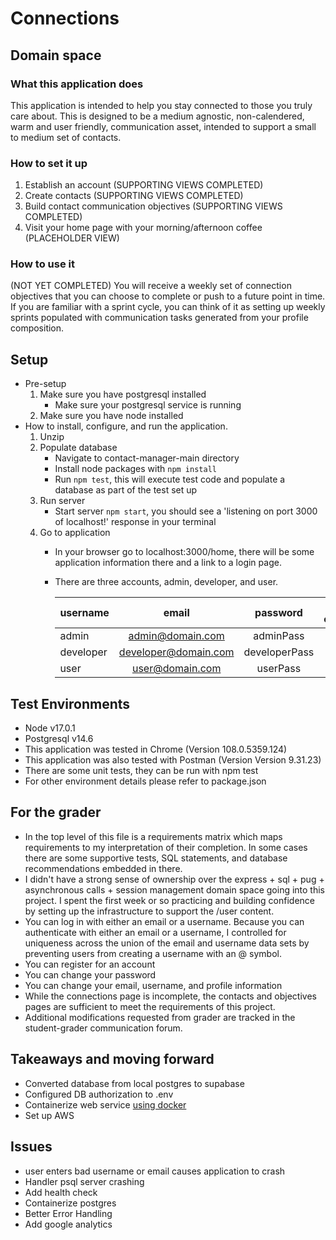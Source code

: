 # Connections

## Domain space

### What this application does

This application is intended to help you stay connected to those you truly care about. This is designed to be a medium agnostic, non-calendered, warm and user friendly, communication asset, intended to support a small to medium set of contacts.

### How to set it up

1. Establish an account (SUPPORTING VIEWS COMPLETED)
2. Create contacts (SUPPORTING VIEWS COMPLETED)
3. Build contact communication objectives (SUPPORTING VIEWS COMPLETED)
4. Visit your home page with your morning/afternoon coffee (PLACEHOLDER VIEW)

### How to use it

(NOT YET COMPLETED) You will receive a weekly set of connection objectives that you can choose to complete or push to a future point in time. If you are familiar with a sprint cycle, you can think of it as setting up weekly sprints populated with communication tasks generated from your profile composition.

## Setup
- Pre-setup
  1. Make sure you have postgresql installed 
      - Make sure your postgresql service is running 
  2. Make sure you have node installed 
- How to install, configure, and run the application.
  1. Unzip
  2. Populate database
      - Navigate to contact-manager-main directory
      - Install node packages with `npm install`
      - Run `npm test`, this will execute test code and populate a database as part of the test set up
  3. Run server
      - Start server `npm start`, you should see a 'listening on port 3000 of localhost!' response in your terminal
  4. Go to application
      - In your browser go to localhost:3000/home, there will be some application information there and a link to a login page.
      - There are three accounts, admin, developer, and user.

        | username  |      email      |  password | seeded contacts |
        |----------|:----------------:|:---------:|----------------:|
        | admin     |  admin@domain.com     | adminPass | 100 |
        | developer | developer@domain.com  | developerPass | 0 |
        | user      | user@domain.com       | userPass | 0 |

## Test Environments
  - Node v17.0.1
  - Postgresql v14.6
  - This application was tested in Chrome (Version 108.0.5359.124)
  - This application was also tested with Postman (Version Version 9.31.23)
  - There are some unit tests, they can be run with npm test
  - For other environment details please refer to package.json 

## For the grader
- In the top level of this file is a requirements matrix which maps requirements to my interpretation of their completion. In some cases there are some supportive tests, SQL statements, and database recommendations embedded in there.
- I didn't have a strong sense of ownership over the express + sql + pug + asynchronous calls + session management domain space going into this project. I spent the first week or so practicing and building confidence by setting up the infrastructure to support the /user content. 
- You can log in with either an email or a username. Because you can authenticate with either an email or a username, I controlled for uniqueness across the union of the email and username data sets by preventing users from creating a username with an @ symbol. 
- You can register for an account
- You can change your password
- You can change your email, username, and profile information
- While the connections page is incomplete, the contacts and objectives pages are sufficient to meet the requirements of this project.
- Additional modifications requested from grader are tracked in the student-grader communication forum.

## Takeaways and moving forward
- Converted database from local postgres to supabase
- Configured DB authorization to .env
- Containerize web service [using docker](#https://nodejs.org/en/docs/guides/nodejs-docker-webapp/#creating-a-dockerfile)
- Set up AWS

## Issues 
- user enters bad username or email causes application to crash
- Handler psql server crashing
- Add health check
- Containerize postgres
- Better Error Handling
- Add google analytics